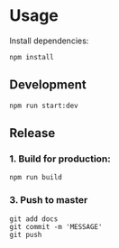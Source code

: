 # Usage

Install dependencies:

```
npm install
```

## Development

```
npm run start:dev
```

## Release

### 1. Build for production:

```
npm run build
```

### 3. Push to master

```
git add docs
git commit -m 'MESSAGE'
git push
```
